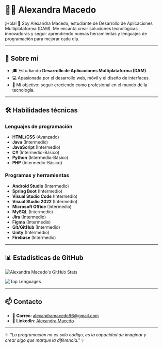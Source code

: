 # 👩‍💻 Alexandra Macedo

¡Hola! 👋 Soy Alexandra Macedo, estudiante de Desarrollo de Aplicaciones Multiplataforma (DAM). Me encanta crear soluciones tecnológicas innovadoras y seguir aprendiendo nuevas herramientas y lenguajes de programación para mejorar cada día.

---

## 🌟 Sobre mí

- 🎓 Estudiando **Desarrollo de Aplicaciones Multiplataforma (DAM)**.
- 💻 Apasionada por el desarrollo web, móvil y el diseño de interfaces.
- 🎯 Mi objetivo: seguir creciendo como profesional en el mundo de la tecnología.

---

## 🛠️ Habilidades técnicas

### Lenguajes de programación
- **HTML/CSS** (Avanzado)
- **Java** (Intermedio)
- **JavaScript** (Intermedio)
- **C#** (Intermedio-Básico)
- **Python** (Intermedio-Básico)
- **PHP** (Intermedio-Básico)

### Programas y herramientas
- **Android Studio** (Intermedio)
- **Spring Boot** (Intermedio)
- **Visual Studio Code** (Intermedio)
- **Visual Studio 2022** (Intermedio)
- **Microsoft Office** (Intermedio)
- **MySQL** (Intermedio)
- **Jira** (Intermedio)
- **Figma** (Intermedio)
- **Git/GitHub** (Intermedio)
- **Unity** (Intermedio)
- **Firebase** (Intermedio)

---

## 📊 Estadísticas de GitHub

![Alexandra Macedo's GitHub Stats](https://github-readme-stats.vercel.app/api?username=MelChita5&show_icons=true&theme=radical)

![Top Lenguages](https://github-readme-stats.vercel.app/api/top-langs/?username=MelChita5&layout=compact&theme=radical)

---

## 📫 Contacto

- 📧 **Correo**: alexandramacedo96@gmail.com
- 💼 **LinkedIn**: [Alexandra Macedo](https://www.linkedin.com/in/alexandra-macedo-cotrina/)

---

✨ _"La programación no es solo código, es la capacidad de imaginar y crear algo que marque la diferencia."_ ✨
